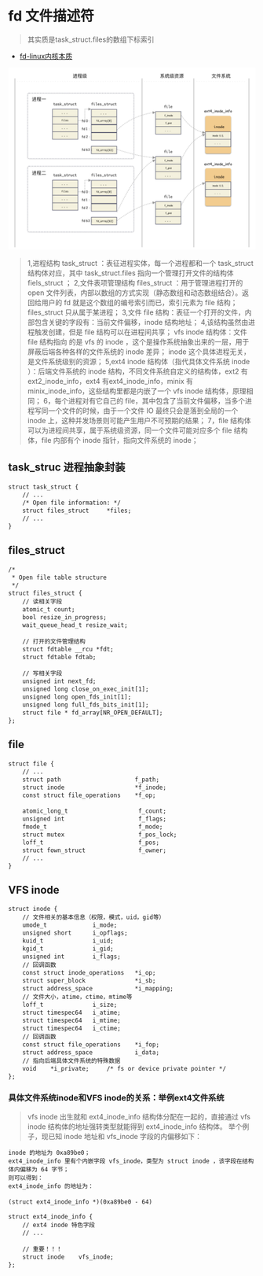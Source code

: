 #  fd 文件描述符
>其实质是task_struct.files的数组下标索引

* [fd-linux内核本质](https://mp.weixin.qq.com/s/DyYe3OcrgO90yfKrxNt0eQ)


![](./res/proc-task-file-struct-vfs-inode-fs.png "")

>1,进程结构 task_struct ：表征进程实体，每一个进程都和一个 task_struct 结构体对应，其中 task_struct.files 指向一个管理打开文件的结构体 fiels_struct ；
>2,文件表项管理结构 files_struct ：用于管理进程打开的 open 文件列表，内部以数组的方式实现（静态数组和动态数组结合）。返回给用户的 fd 就是这个数组的编号索引而已，索引元素为 file 结构；
>files_struct 只从属于某进程；
>3,文件 file 结构：表征一个打开的文件，内部包含关键的字段有：当前文件偏移，inode 结构地址；
>4,该结构虽然由进程触发创建，但是 file  结构可以在进程间共享；
vfs inode 结构体：文件 file 结构指向 的是 vfs 的 inode ，这个是操作系统抽象出来的一层，用于屏蔽后端各种各样的文件系统的 inode 差异；
>inode 这个具体进程无关，是文件系统级别的资源；
>5,ext4 inode 结构体（指代具体文件系统 inode ）：后端文件系统的 inode 结构，不同文件系统自定义的结构体，ext2 有 ext2_inode_info，ext4 有ext4_inode_info，minix 有 minix_inode_info，这些结构里都是内嵌了一个 vfs inode 结构体，原理相同；
>6，每个进程对有它自己的 file，其中包含了当前文件偏移，当多个进程写同一个文件的时候，由于一个文件 IO 最终只会是落到全局的一个 inode 上，这种并发场景则可能产生用户不可预期的结果；
>7，file 结构体可以为进程间共享，属于系统级资源，同一个文件可能对应多个 file 结构体，file 内部有个 inode 指针，指向文件系统的 inode；

## task_struc 进程抽象封装

```
struct task_struct {
    // ...
    /* Open file information: */
    struct files_struct     *files;
    // ...
}
```

## files_struct
```
/*
 * Open file table structure
 */
struct files_struct {
    // 读相关字段
    atomic_t count;
    bool resize_in_progress;
    wait_queue_head_t resize_wait;

    // 打开的文件管理结构
    struct fdtable __rcu *fdt;
    struct fdtable fdtab;

    // 写相关字段
    unsigned int next_fd;
    unsigned long close_on_exec_init[1];
    unsigned long open_fds_init[1];
    unsigned long full_fds_bits_init[1];
    struct file * fd_array[NR_OPEN_DEFAULT];
};
```


## file

```
struct file {
    // ...
    struct path                     f_path;
    struct inode                    *f_inode;
    const struct file_operations    *f_op;

    atomic_long_t                    f_count;
    unsigned int                     f_flags;
    fmode_t                          f_mode;
    struct mutex                     f_pos_lock;
    loff_t                           f_pos;
    struct fown_struct               f_owner;
    // ...
}
```

## VFS inode
```
struct inode {
    // 文件相关的基本信息（权限，模式，uid，gid等）
    umode_t             i_mode;
    unsigned short      i_opflags;
    kuid_t              i_uid;
    kgid_t              i_gid;
    unsigned int        i_flags;
    // 回调函数
    const struct inode_operations   *i_op;
    struct super_block              *i_sb;
    struct address_space            *i_mapping;
    // 文件大小，atime，ctime，mtime等
    loff_t              i_size;
    struct timespec64   i_atime;
    struct timespec64   i_mtime;
    struct timespec64   i_ctime;
    // 回调函数
    const struct file_operations    *i_fop;
    struct address_space            i_data;
    // 指向后端具体文件系统的特殊数据
    void    *i_private;     /* fs or device private pointer */
};
```

### 具体文件系统inode和VFS inode的关系：举例ext4文件系统
>vfs inode 出生就和 ext4_inode_info 结构体分配在一起的，直接通过 vfs inode 结构体的地址强转类型就能得到 ext4_inode_info 结构体。
>举个例子，现已知 inode 地址和 vfs_inode 字段的内偏移如下：

```
inode 的地址为 0xa89be0；
ext4_inode_info 里有个内嵌字段 vfs_inode，类型为 struct inode ，该字段在结构体内偏移为 64 字节；
则可以得到：
ext4_inode_info 的地址为：

(struct ext4_inode_info *)(0xa89be0 - 64)
```

```
struct ext4_inode_info {
    // ext4 inode 特色字段
    // ...
    
    // 重要！！！
    struct inode    vfs_inode;  
};
```